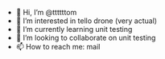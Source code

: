 - 👋 Hi, I’m @ttttttom
- 👀 I’m interested in tello drone (very actual)
- 🌱 I’m currently learning unit testing
- 💞️ I’m looking to collaborate on unit testing
- 📫 How to reach me: mail

<!---
ttttttom/ttttttom is a ✨ special ✨ repository because its `README.md` (this file) appears on your GitHub profile.
You can click the Preview link to take a look at your changes.
--->
